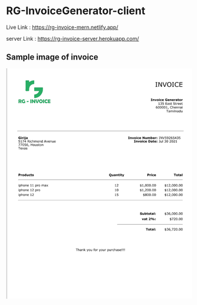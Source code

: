 # RG-InvoiceGenerator-client

Live Link :	https://rg-invoice-mern.netlify.app/

server Link : https://rg-invoice-server.herokuapp.com/

## Sample image of invoice 

![Alt text](sample.png?raw=true "Folders-and-Files")





